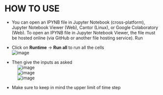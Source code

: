 # HOW TO USE 
- You can open an IPYNB file in Jupyter Notebook (cross-platform), Jupyter Notebook Viewer (Web), Cantor (Linux), or Google Colaboratory (Web). To open an IPYNB file in Jupyter Notebook Viewer, the file must be hosted online (via GitHub or another file hosting service).
Run 
- Click on **Runtime** -> **Run all** to run all the cells
 <br> ![image](https://user-images.githubusercontent.com/75612923/166239544-34f2107c-099e-401f-b40e-59d6a03adbcb.png)
-  Then give the inputs as asked 
<br> &emsp; ![image](https://user-images.githubusercontent.com/75612923/166239954-4d72b555-fe55-4fbb-ba06-5b2e5cb55891.png)
<br> &emsp; ![image](https://user-images.githubusercontent.com/75612923/166240239-7dd0dd25-e558-448e-8d06-3177481ff4a7.png)
<br> &emsp; ![image](https://user-images.githubusercontent.com/75612923/166240857-f0b51b4e-4bba-44a2-8c27-0c3e0fa86c53.png)

-  Make sure to keep in mind the upper limit of time step 
